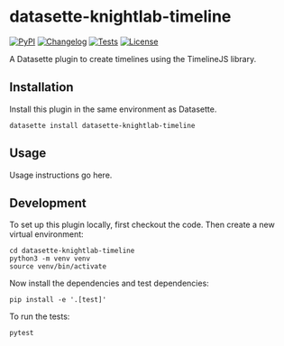 # datasette-knightlab-timeline

[![PyPI](https://img.shields.io/pypi/v/datasette-knightlab-timeline.svg)](https://pypi.org/project/datasette-knightlab-timeline/)
[![Changelog](https://img.shields.io/github/v/release/ashanan/datasette-knightlab-timeline?include_prereleases&label=changelog)](https://github.com/ashanan/datasette-knightlab-timeline/releases)
[![Tests](https://github.com/ashanan/datasette-knightlab-timeline/workflows/Test/badge.svg)](https://github.com/ashanan/datasette-knightlab-timeline/actions?query=workflow%3ATest)
[![License](https://img.shields.io/badge/license-Apache%202.0-blue.svg)](https://github.com/ashanan/datasette-knightlab-timeline/blob/main/LICENSE)

A Datasette plugin to create timelines using the TimelineJS library.

## Installation

Install this plugin in the same environment as Datasette.

    datasette install datasette-knightlab-timeline

## Usage

Usage instructions go here.

## Development

To set up this plugin locally, first checkout the code. Then create a new virtual environment:

    cd datasette-knightlab-timeline
    python3 -m venv venv
    source venv/bin/activate

Now install the dependencies and test dependencies:

    pip install -e '.[test]'

To run the tests:

    pytest
